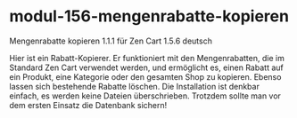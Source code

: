 # modul-156-mengenrabatte-kopieren
Mengenrabatte kopieren 1.1.1 für Zen Cart 1.5.6 deutsch

Hier ist ein Rabatt-Kopierer. 
Er funktioniert mit den Mengenrabatten, die im Standard Zen Cart verwendet werden, und ermöglicht es, einen Rabatt auf ein Produkt, eine Kategorie oder den gesamten Shop zu kopieren.
Ebenso lassen sich bestehende Rabatte löschen. Die Installation ist denkbar einfach, es werden keine Dateien überschrieben.
Trotzdem sollte man vor dem ersten Einsatz die Datenbank sichern!
